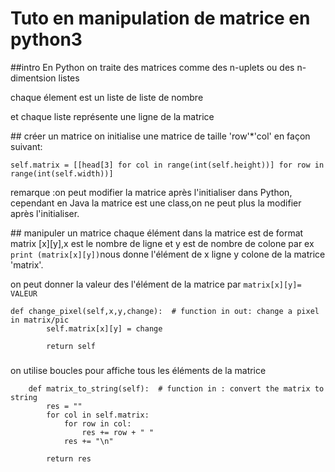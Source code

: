# Tuto en manipulation de matrice en python3

##intro
En Python on traite des matrices comme des n-uplets ou des n-dimentsion listes

chaque élement est un liste de liste de nombre

et chaque liste représente une ligne de la matrice

## créer un matrice
on initialise une matrice de taille 'row'*'col' en façon suivant:

```
self.matrix = [[head[3] for col in range(int(self.height))] for row in range(int(self.width))]
```
remarque :on peut modifier la matrice après l'initialiser dans Python, cependant en Java la matrice est une class,on ne peut plus la modifier après l'initialiser.

## manipuler un matrice
chaque élément dans la matrice est de format  matrix [x][y],x est le nombre de ligne et y est de nombre de colone
par ex ```print (matrix[x][y])```nous donne l'élément de x ligne y colone de la matrice 'matrix'.

on peut donner la valeur des l'élément de la matrice par ```matrix[x][y]= VALEUR```

```
def change_pixel(self,x,y,change):  # function in out: change a pixel in matrix/pic
        self.matrix[x][y] = change

        return self
```


###
on utilise boucles pour affiche tous les éléments de la matrice
```
    def matrix_to_string(self):  # function in : convert the matrix to string
        res = ""
        for col in self.matrix:
            for row in col:
                res += row + " "
            res += "\n"

        return res
```
